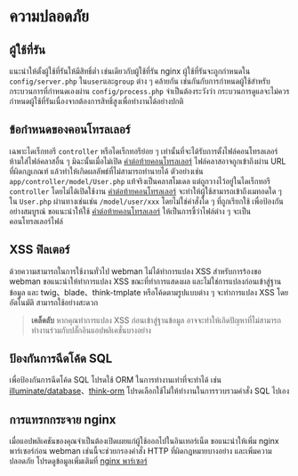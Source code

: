 # ความปลอดภัย

## ผู้ใช้ที่รัน
แนะนำให้ตั้งผู้ใช้ที่รันให้มีสิทธิ์ต่ำ เช่นเดียวกับผู้ใช้ที่รัน nginx ผู้ใช้ที่รันจะถูกกำหนดใน `config/server.php` ใน`user`และ`group` ต่าง ๆ คล้ายกัน เช่นกันกับการกำหนดผู้ใช้สำหรับกระบวนการที่กำหนดเองผ่าน `config/process.php` จำเป็นต้องระวังว่า กระบวนการดูแลจะไม่ควรกำหนดผู้ใช้ที่รันเนื่องจากต้องการสิทธิ์สูงเพื่อทำงานได้อย่างปกติ

## ข้อกำหนดของคอนโทรลเลอร์
เฉพาะไดเร็กทอรี `controller` หรือไดเร็กทอรีย่อย ๆ เท่านั้นที่จะได้รับการตั้งไฟล์คอนโทรลเลอร์ ห้ามใส่ไฟล์คลาสอื่น ๆ มิฉะนั้นเมื่อไม่เปิด [คำต่อท้ายคอนโทรลเลอร์](https://www.workerman.net/doc/webman/controller.html#%E6%8E%A7%E5%88%B6%E5%99%A8%E5%90%8E%E7%BC%80) ไฟล์คลาสอาจถูกเข้าถึงผ่าน URL ที่ผิดกฎเกณฑ์ แล้วทำให้เกิดผลลัพธ์ที่ไม่สามารถทำนายได้
ตัวอย่างเช่น `app/controller/model/User.php` แท้จริงเป็นคลาสโมเดล แต่ถูกวางไว้อยู่ในไดเร็กทอรี `controller` โดยไม่ได้เปิดใช้งาน [คำต่อท้ายคอนโทรลเลอร์](https://www.workerman.net/doc/webman/controller.html#%E6%8E%A7%E5%88%B6%E5%99%A8%E5%90%8E%E7%BC%80) จะทำให้ผู้ใช้สามารถเข้าถึงเมทอดใด ๆ ใน `User.php` ผ่านทางเช่นเช่น `/model/user/xxx` โดยไม่ใช่คำสั่งใด ๆ ที่ถูกเรียกใช้
เพื่อป้องกันอย่างสมบูรณ์ ขอแนะนำให้ใช้ [คำต่อท้ายคอนโทรลเลอร์](https://www.workerman.net/doc/webman/controller.html#%E6%8E%A7%E5%88%B6%E5%99%A8%E5%90%8E%E7%BC%80) ให้เป็นการชี้ว่าไฟล์ต่าง ๆ จะเป็นคอนโทรลเลอร์ไฟล์

## XSS ฟิลเตอร์
ด้วยความสามารถในการใช้งานทั่วไป webman ไม่ได้ทำการแปลง XSS สำหรับการร้องขอ
webman ขอแนะนำให้ทำการแปลง XSS ขณะที่ทำการแสดงผล และไม่ใช่การแปลงก่อนเข้าสู่ฐานข้อมูล
และ twig、blade、think-tmplate หรือโค้ดตามรูปแบบต่าง ๆ จะทำการแปลง XSS โดยอัตโนมัติ สามารถใช้อย่างสะดวก

> **เคล็ดลับ**
> หากคุณทำการแปลง XSS ก่อนเข้าสู่ฐานข้อมูล อาจจะทำให้เกิดปัญหาที่ไม่สามารถทำงานร่วมกับปลั๊กอินแอปพลิเคชั่นบางอย่าง

## ป้องกันการฉีดโค้ด SQL
เพื่อป้องกันการฉีดโค้ด SQL โปรดใช้ ORM ในการทำงานเท่าที่จะทำได้ เช่น [illuminate/database](https://www.workerman.net/doc/webman/db/tutorial.html)、[think-orm](https://www.workerman.net/doc/webman/db/thinkorm.html) โปรดเลือกใช้ไม่ให้ทำงานในการรวบรวมคำสั่ง SQL ไปเอง

## การแทรกกระจาย nginx
เมื่อแอปพลิเคชันของคุณจำเป็นต้องเปิดเผยแก่ผู้ใช้ออกไปในอินเทอร์เน็ต ขอแนะนำให้เพิ่ม nginx พาร์เซอร์ก่อน webman เช่นนี้จะช่วยกรองคำสั่ง HTTP ที่ผิดกฎหมายบางอย่าง และเพิ่มความปลอดภัย โปรดดูข้อมูลเพิ่มเติมที่ [nginx พาร์เซอร์](nginx-proxy.md)
